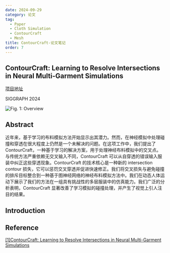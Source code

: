 ```yaml
---
date: 2024-09-29
category: 论文
tag:
  - Paper
  - Cloth Simulation
  - ContourCraft
  - Mesh
title: ContourCraft-论文笔记
order: 7
---
```


## ContourCraft: Learning to Resolve Intersections in Neural Multi-Garment Simulations

[项目地址](https://dolorousrtur.github.io/contourcraft/)

SIGGRAPH 2024

![Fig. 1: Overview](https://rocyan.oss-cn-hangzhou.aliyuncs.com/blog/202409291350814.png)

## Abstract

近年来，基于学习的布料模拟方法开始显示出其潜力。然而，在神经模拟中处理碰撞和穿透在很大程度上仍然是一个未解决的问题。在这项工作中，我们提出了 ContourCraft，一种基于学习的解决方案，用于处理神经布料模拟中的交叉点。与传统方法严重依赖无交叉输入不同，ContourCraft 可以从自穿透的错误输入服装中纠正这些穿透现象。ContourCraft 的技术核心是一种新的 intersection contour 损失，它可以惩罚交叉穿透并促进快速修正。我们将交叉损失与避免碰撞的排斥目标整合到一种基于图神经网络的神经布料模拟方法中。我们在动态人体运动下展示了我们的方法在一组具有挑战性的多层服装中的仿真能力。我们广泛的分析表明，ContourCraft 显著改善了学习模拟的碰撞处理，并产生了视觉上引人注目的结果。

## Introduction



## Reference

[[1]ContourCraft: Learning to Resolve Intersections in Neural Multi-Garment Simulations](https://dl.acm.org/doi/abs/10.1145/3641519.3657408)
